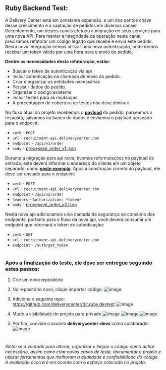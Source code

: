 ## Ruby Backend Test:

A Delivery Center está em constante expansão, e um dos pontos chave desse crescimento é a captação de pedidos em diversos canais. Recentemente, um destes canais efetuou a migração de seus serviços para uma nova API. Para manter a integridade da operação neste canal, precisamos refatorar um código legado que recebe e envia este pedido. Nesta nova integração iremos utilizar uma nova autenticação, onde iremos receber um token válido por uma hora para o envio do pedido.

**Dentre as necessidades desta refatoração, estão:**
* Buscar o token de autenticação via api
* Incluir autenticação na chamada de envio do pedido.
* Criar e organizar as entidades necessárias
* Persistir dados do pedido.
* Organizar o código existente
* Incluir testes para as mudanças
* A porcentagem de cobertura de testes não deve diminuir

No fluxo atual do projeto recebemos o **[payload](spec/fixtures/raw_order.json)** do pedido, parseamos a resposta, salvamos no banco de dados e enviamos o payload parseado para o endpoint:

* `verb` - `POST`
* `url` - `recruitment-api.deliverycenter.com`
* `endpoint` - `/api/v1/order`
* `body` - [processed_order_v1.json](spec/fixtures/processed_order_v1.json)


Durante a migração para api nova, tivemos reformulações no payload de entrada, este deverá informar o endereço do cliente em um objeto separado, como **[neste exemplo](spec/fixtures/processed_order_v2.json)**. Após a construção correta do payload, ele deve ser enviado para o endpoint:

* `verb` - `POST`
* `url` - `recruitment-api.deliverycenter.com`
* `endpoint` - `/api/v2/order`
* `headers` - `Authorization: *token*`
* `body` - [processed_order_v2.json](spec/fixtures/processed_order_v2.json)

Nesta nova api adicionamos uma camada de segurança no consumo dos endpoints, portanto para o fluxo da nova api, você deverá consumir um endpoint que retornará o token de autenticação:

* `verb` - `GET`
* `url` - `recruitment-api.deliverycenter.com`
* `endpoint` - `/auth/get_token`

#

### Após a finalização do teste, ele deve ser entregue seguindo estes passos:
1. Crie um novo repositório
2. No repositório novo, clique importar código:
![image](https://user-images.githubusercontent.com/22237876/118177366-fa7a7700-b408-11eb-8ac3-4fe92758db03.png)

3. Adicione o seguinte repo: https://github.com/deliverycenter/dc.ruby.devtest
![image](https://user-images.githubusercontent.com/22237876/118177376-fd756780-b408-11eb-8cb1-530516902db9.png)

4. Mude a visibilidade do projeto para privado
![image](https://user-images.githubusercontent.com/22237876/118177453-167e1880-b409-11eb-9ebc-bfe6d0a76b78.png)
![image](https://user-images.githubusercontent.com/22237876/118177483-20a01700-b409-11eb-9c48-b759a9346f2e.png)
![image](https://user-images.githubusercontent.com/22237876/118177497-2564cb00-b409-11eb-9760-b671f9d8eced.png)

5. Por fim, convide o usuário **deliverycenter-devs** como colaborador
![image](https://user-images.githubusercontent.com/22237876/118177547-39103180-b409-11eb-8884-50f4526f6ed7.png)

#
*Sinta-se à vontade para alterar, organizar e limpar o código como achar necessário, assim como criar novos casos de teste, documentar o projeto e utilizar ferramentas que melhoram a qualidade e confiabilidade do código. A avaliação ocorrerá em acordo com o esforço colocado no projeto.*
